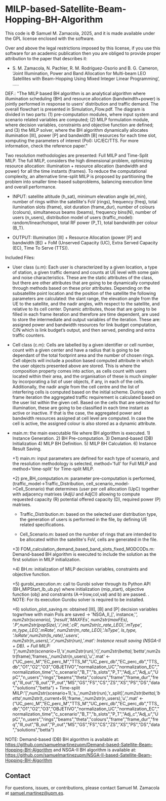 # MILP-based-Satellite-Beam-Hopping-BH-Algorithm

This code is © Samuel M. Zamacola, 2025, and it is made available under the GPL license enclosed with the software.

Over and above the legal restrictions imposed by this license, if you use this software for an academic publication then you are obliged to provide proper attribution to the paper that describes it:
+ S. M. Zamacola, N. Pachler,  R. M. Rodríguez-Osorio and B. G. Cameron, ‘Joint Illumination, Power and Band Allocation for Multi-beam LEO Satellites with Beam-Hopping Using Mixed Integer Linear Programming’, .....

DEF.: "The MILP based BH algorithm is an analytical algorithm where illumination scheduling (BH) and resource allocation (bandwindth+power) is jointly performed in response to users' distribution and traffic demand. The overall flowchart is presented in Simulation_Flow.pdf. The diagram is divided in two parts: (1) pre-computation modules, where input system and scenario related variables are computed; (2) MILP formulation module, where decision variables, constraints and objective function are defined; and (3) the MILP solver, where the BH algorithm dynamically allocates illumination [Ill], power [P] and bandwidth [B] resources for each time slot, xomputing the parameters of interest (PoI): UC/EC/TTS. For more information, check the reference paper."

Two resolution methodologies are presented: Full MILP and Time-Split MILP. The full MILP, considers the high dimensional problem, optimizing resource allocation: illumination + resource allocation (bandwidth and power) for all the time instants (frames). To reduce the computational complexity, an alternative time-split MILP is proposed by partitioning the problem into smaller time-based subproblems, balancing execution time and overall performance.

* INPUT: satellite altitude (h_sat), minimum elevation angle (el_min), number of rings within the satellite's FoV (rings), frequency (freq), total ilumination slots (frame), slot duration (frame_dur), number of colours (colours), simultaneous beams (beams), frequency bins(N), number of users (n_users), distribution model of users (traffic_model): random/linear/hotspot, total RF power (P_T), total bandwidth per colour (B_T).

* OUTPUT: Illumination [Ill] + Resource Allocation (power [P] and bandwidth [B]) + FoM (Unserved Capacity (UC), Extra Served Capacity (EC), Time To Serve (TTS)).
 
Included Files:
 
+ User class (u.m): Each user is characterized by a given location, a type of station, a given traffic demand and
counts at UE level with some gain and noise characteristics. These are the static attributes of
the class, but there are other attributes that are going to be dynamically computed through
methods based on these prior attributes. Depending on the subsatellite point location and the
position of the satellite the following parameters are calculated: the slant range, the elevation
angle from the UE to the satellite, and the nadir angles, with respect to the satellite, and relative
to its cell center. Dynamic attributes, those that are going to be filled in each frame iteration and
therefore are time dependent, are used to store the intermediate and output variables of the
iteration. These are: assigned power and bandwidth resources for link budget computation, C/N
which is link budget’s output, and then served, pending and extra traffic counters.
 
+ Cell class (c.m): Cells are labelled by a given identifier or cell number, count with a given center and have a
radius that is going to be dependant of the total footprint area and the number of chosen rings.
Cell objects will include a position based computed attribute in which the user objects presented
above are stored. This is where the composition property comes into action, as cells count with
users located within their area, and the organisation of these is much simpler by incorporating
a list of user objects, if any, in each of the cells. Additionally, the nadir angle from the cell centre
and the list of interfering cells is computed based on the initial scheme. During each frame
iteration the aggregated traffic requirement is calculated based on the user list within the given
cell. Based on the cells that are selected for illumination, these are going to be classified in each
time instant as active or inactive. If that is the case, the aggregated power and bandwidth
resources assigned at cell level are computed. In case the cell is active, the assigned colour is
also stored as a dynamic attribute.
 
+ main.m: the main executable file where BH algorithm is executed. 1) Instance Generation. 2) BH Pre-computation. 3) Demand-based (DB) Initialization 4) MILP BH Definition. 5) MILP BH Calculation. 6) Instance Result Saving.

  +1) main.m: input parameters are defined for each type of scenario, and the resolution methodology is selected, method='full' for Full MILP and method='time-split' for Time-split MILP.
  
  +2) pre_BH_computation.m: parameter pre-computation is performed, (traffic_model->Traffic_Distribution, cell_scenario_model->Cell_Scenario) that determines (user per cell allocation (UpC) together with adjacency matrixes (AdjU and AdjC)) allowing to compute requested capacity (R) potential offered capacity (D), required power (P) matrixes.
 
    + Traffic_Distribution.m: based on the selected user distribution type, the generation of users is performed in the file, by defining UE related specifications.
 
    + Cell_Scenario.m: based on the number of rings that are intended to be allocated within the satellite's FoV, cells are generated in the file.

  +3) FOM_calculation_demand_based_band_slots_fixed_MODCODs.m: Demand-based BH algorithm is executed to include the solution as the first solution in MILP  initialization. 
 
  +4) BH.m: initialization of MILP decision variables, constraints and objective function.
 
  +5) gurobi_execution.m: call to Gurobi solver through its Python API (BH_MIPStart_lb_ub.py) where initialization (mip_start), objective function (obj) and constraints (A->(row,col,val) and b) are passed. . NOTE: For its execution Gurobu solver is required to be installed.
  
  +6) solution_plot_saving.m: obtained [Ill], [B] and [P] decision variables togwrhwe with main PoIs are saved -> 'NSGA_II_[', instance,'_', num2str(scenario), ']_result_','MAXFEs', num2str(maxFEs), '.P',num2str(popSize),'.i',init,'.cR', num2str(c_rate_LEO),'.mType', m_type_LEO,'.mRate', num2str(m_rate_LEO),'.lsType', ls_type, '.lsRate',num2str(ls_rate),'.users', num2str(n_users),'.r',num2str(run),'.mat': Instance result saving (NSGA-II + DB).
		+ Full MILP: '[',num2str(scenario+1),'s_',num2str(run),'r]_',num2str(betta),'betta_',num2str(frame),'frames_',num2str(n_users),'u','.mat' <- ("UC_perc_M","EC_perc_M","TTS_M","UC_perc_db","EC_perc_db","TTS_db","O1","O2","O3","OBJETIVO","normalization_UC","normalization_EC","normalization_time","c_scenario","B_T","b_slots","P_T","Adj_c","Adj_u","UpC","n_users","rings","beams","theta","colours","frame","frame_dur","freq","Ill_out","B_out","P_out","MS","GS","FS","CS","ZS","XS","PS","DS","data","solutions","betta")
		+ Time-split MILP:'[',num2str(scenario+1),'s_',num2str(run),'r_split]_',num2str(betta),'betta_',num2str(t_current+9),'frame_',num2str(n_users),'u','.mat' <- ("UC_perc_M","EC_perc_M","TTS_M","UC_perc_db","EC_perc_db","TTS_db","O1","O2","O3","OBJETIVO","normalization_UC","normalization_EC","normalization_time","c_scenario","B_T","b_slots","P_T","Adj_c","Adj_u","UpC","n_users","rings","beams","theta","colours","frame","frame_dur","freq","Ill_out","B_out","P_out","MS","GS","FS","CS","ZS","XS","PS","DS","data","solutions","betta")
		
		
NOTE: Demand-based (DB) BH algorithm is available at: https://github.com/samuelmartinezupm/Demand-based-Satellite-Beam-Hopping-BH-Algorithm and NSGA-II BH algorithm is available at: https://github.com/samuelmartinezupm/NSGA-II-based-Satellite-Beam-Hopping-BH-Algorithm

## Contact
For questions, issues, or contributions, please contact Samuel M. Zamacola at samuel.martinez@upm.es.
